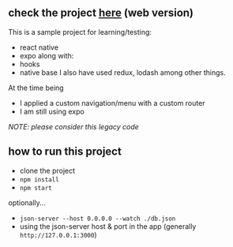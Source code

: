 ## check the project [here](http://marp-reactnative-sample1.surge.sh/) (web version)

This is a sample project for learning/testing:
- react native
- expo
along with:
- hooks
- native base
I also have used redux, lodash among other things.

At the time being
- I applied a custom navigation/menu with a custom router
- I am still using expo

_NOTE: please consider this legacy code_

## how to run this project

- clone the project
- `npm install`
- `npm start`

optionally...
- `json-server --host 0.0.0.0 --watch ./db.json`
- using the json-server host & port in the app (generally `http://127.0.0.1:3000`)